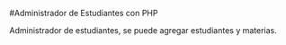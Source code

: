 #Administrador de Estudiantes con PHP

Administrador de estudiantes, se puede agregar estudiantes y materias.
